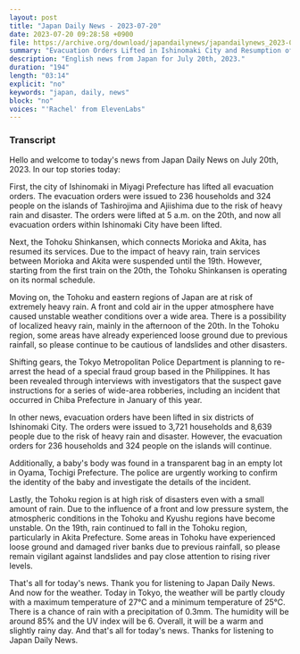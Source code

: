 ```yaml
---
layout: post
title: "Japan Daily News - 2023-07-20"
date: 2023-07-20 09:28:58 +0900
file: https://archive.org/download/japandailynews/japandailynews_2023-07-20.mp3
summary: "Evacuation Orders Lifted in Ishinomaki City and Resumption of Tohoku Shinkansen Services, & more…"
description: "English news from Japan for July 20th, 2023."
duration: "194"
length: "03:14"
explicit: "no"
keywords: "japan, daily, news"
block: "no"
voices: "'Rachel' from ElevenLabs"
---
```


### Transcript

Hello and welcome to today's news from Japan Daily News on July 20th, 2023. In our top stories today:

First, the city of Ishinomaki in Miyagi Prefecture has lifted all evacuation orders. The evacuation orders were issued to 236 households and 324 people on the islands of Tashirojima and Ajiishima due to the risk of heavy rain and disaster. The orders were lifted at 5 a.m. on the 20th, and now all evacuation orders within Ishinomaki City have been lifted.

Next, the Tohoku Shinkansen, which connects Morioka and Akita, has resumed its services. Due to the impact of heavy rain, train services between Morioka and Akita were suspended until the 19th. However, starting from the first train on the 20th, the Tohoku Shinkansen is operating on its normal schedule.

Moving on, the Tohoku and eastern regions of Japan are at risk of extremely heavy rain. A front and cold air in the upper atmosphere have caused unstable weather conditions over a wide area. There is a possibility of localized heavy rain, mainly in the afternoon of the 20th. In the Tohoku region, some areas have already experienced loose ground due to previous rainfall, so please continue to be cautious of landslides and other disasters.

Shifting gears, the Tokyo Metropolitan Police Department is planning to re-arrest the head of a special fraud group based in the Philippines. It has been revealed through interviews with investigators that the suspect gave instructions for a series of wide-area robberies, including an incident that occurred in Chiba Prefecture in January of this year.

In other news, evacuation orders have been lifted in six districts of Ishinomaki City. The orders were issued to 3,721 households and 8,639 people due to the risk of heavy rain and disaster. However, the evacuation orders for 236 households and 324 people on the islands will continue.

Additionally, a baby's body was found in a transparent bag in an empty lot in Oyama, Tochigi Prefecture. The police are urgently working to confirm the identity of the baby and investigate the details of the incident.

Lastly, the Tohoku region is at high risk of disasters even with a small amount of rain. Due to the influence of a front and low pressure system, the atmospheric conditions in the Tohoku and Kyushu regions have become unstable. On the 19th, rain continued to fall in the Tohoku region, particularly in Akita Prefecture. Some areas in Tohoku have experienced loose ground and damaged river banks due to previous rainfall, so please remain vigilant against landslides and pay close attention to rising river levels.

That's all for today's news. Thank you for listening to Japan Daily News. And now for the weather. Today in Tokyo, the weather will be partly cloudy with a maximum temperature of 27°C and a minimum temperature of 25°C. There is a chance of rain with a precipitation of 0.3mm. The humidity will be around 85% and the UV index will be 6. Overall, it will be a warm and slightly rainy day.  And that's all for today's news. Thanks for listening to Japan Daily News.
